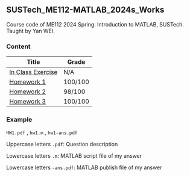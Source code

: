 ## SUSTech_ME112-MATLAB_2024s_Works

Course code of ME112 2024 Spring: Introduction to MATLAB, SUSTech. Taught by Yan WEI.

### Content

| Title                          | Grade   |
| ------------------------------ | ------- |
| [In Class Exercise](Exercise/) | N/A     |
| [Homework 1](Homework1/)       | 100/100 |
| [Homework 2](Homework2/)       | 98/100  |
| [Homework 3](Homework3/)       | 100/100 |

### Example

`HW1.pdf` , `hw1.m` , `hw1-ans.pdf`

Uppercase letters `.pdf`: Question description

Lowercase letters `.m`: MATLAB script file of my answer

Lowercase letters `-ans.pdf`: MATLAB publish file of my answer
